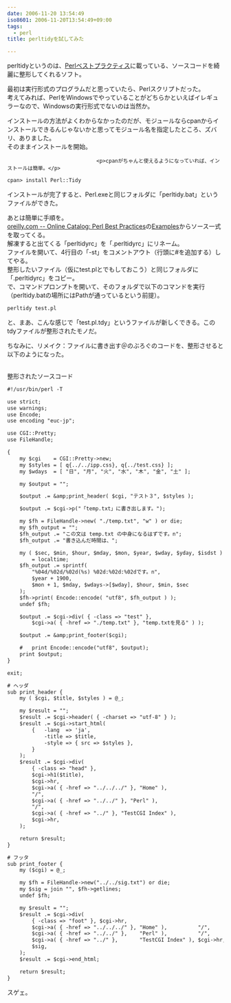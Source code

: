 ```yaml
---
date: 2006-11-20 13:54:49
iso8601: 2006-11-20T13:54:49+09:00
tags:
  - perl
title: perltidyを試してみた

---
```


<div class="entry-body">
                                 <p>perltidyというのは、<a href="http://www.amazon.co.jp/exec/obidos/ASIN/4873113008/nqounet-22/ref=nosim/" name="amazletlink" id="amazletlink">Perlベストプラクティス</a>に載っている、ソースコードを綺麗に整形してくれるソフト。</p>

<p>最初は実行形式のプログラムだと思っていたら、Perlスクリプトだった。<br />
考えてみれば、PerlをWindowsでやっていることがどちらかといえばイレギュラーなので、Windowsの実行形式でないのは当然か。</p>

<p>インストールの方法がよくわからなかったのだが、モジュールならcpanからインストールできるんじゃないかと思ってモジュール名を指定したところ、ズバリ、ありました。<br />
そのままインストールを開始。</p>
                              
                                 <p>cpanがちゃんと使えるようになっていれば、インストールは簡単。</p>

```default
cpan> install Perl::Tidy
```

<p>インストールが完了すると、Perl.exeと同じフォルダに「perltidy.bat」というファイルができた。</p>

<p>あとは簡単に手順を。<br /><a href="http://shop.oreilly.com/product/9780596001735.do">oreilly.com -- Online Catalog: Perl Best Practices</a>の<a href="http://examples.oreilly.com/9780596001735/">Examples</a>からソース一式を取ってくる。<br />
解凍すると出てくる「perltidyrc」を「.perltidyrc」にリネーム。<br />
ファイルを開いて、4行目の「-st」をコメントアウト（行頭に#を追加する）してやる。<br />
整形したいファイル（仮にtest.plとでもしておこう）と同じフォルダに「.perltidyrc」をコピー。<br />
で、コマンドプロンプトを開いて、そのフォルダで以下のコマンドを実行（perltidy.batの場所にはPathが通っているという前提）。</p>

```default
perltidy test.pl
```

<p>と、まあ、こんな感じで「test.pl.tdy」というファイルが新しくできる。このtdyファイルが整形されたモノだ。</p>

<p>ちなみに、リメイク：ファイルに書き出す＠のぶろぐのコードを、整形させると以下のようになった。</p>

<p><br />
整形されたソースコード</p>

```default
#!/usr/bin/perl -T

use strict;
use warnings;
use Encode;
use encoding "euc-jp";

use CGI::Pretty;
use FileHandle;

{
    my $cgi    = CGI::Pretty->new;
    my $styles = [ q{../../ipp.css}, q{../test.css} ];
    my $wdays  = [ "日", "月", "火", "水", "木", "金", "土" ];

    my $output = "";

    $output .= &amp;print_header( $cgi, "テスト３", $styles );

    $output .= $cgi->p("「temp.txt」に書き出します。");

    my $fh = FileHandle->new( "./temp.txt", "w" ) or die;
    my $fh_output = "";
    $fh_output .= "この文は temp.txt の中身になるはずです。n";
    $fh_output .= "書き込んだ時間は、";

    my ( $sec, $min, $hour, $mday, $mon, $year, $wday, $yday, $isdst )
        = localtime;
    $fh_output .= sprintf(
        "%04d/%02d/%02d(%s) %02d:%02d:%02dです。n",
        $year + 1900,
        $mon + 1, $mday, $wdays->[$wday], $hour, $min, $sec
    );
    $fh->print( Encode::encode( "utf8", $fh_output ) );
    undef $fh;

    $output .= $cgi->div( { -class => "test" },
        $cgi->a( { -href => "./temp.txt" }, "temp.txtを見る" ) );

    $output .= &amp;print_footer($cgi);

    #   print Encode::encode("utf8", $output);
    print $output;
}

exit;

# ヘッダ
sub print_header {
    my ( $cgi, $title, $styles ) = @_;

    my $result = "";
    $result .= $cgi->header( { -charset => "utf-8" } );
    $result .= $cgi->start_html(
        {   -lang  => 'ja',
            -title => $title,
            -style => { src => $styles },
        }
    );
    $result .= $cgi->div(
        { -class => "head" },
        $cgi->h1($title),
        $cgi->hr,
        $cgi->a( { -href => "../../../" }, "Home" ),
        "/",
        $cgi->a( { -href => "../../" }, "Perl" ),
        "/",
        $cgi->a( { -href => "../" }, "TestCGI Index" ),
        $cgi->hr,
    );

    return $result;
}

# フッタ
sub print_footer {
    my ($cgi) = @_;

    my $fh = FileHandle->new("../../sig.txt") or die;
    my $sig = join "", $fh->getlines;
    undef $fh;

    my $result = "";
    $result .= $cgi->div(
        { -class => "foot" }, $cgi->hr,
        $cgi->a( { -href => "../../../" }, "Home" ),          "/",
        $cgi->a( { -href => "../../" },    "Perl" ),          "/",
        $cgi->a( { -href => "../" },       "TestCGI Index" ), $cgi->hr,
        $sig,
    );
    $result .= $cgi->end_html;

    return $result;
}
```

<p>スゲェ。<br /></p>
                              </div>
    	